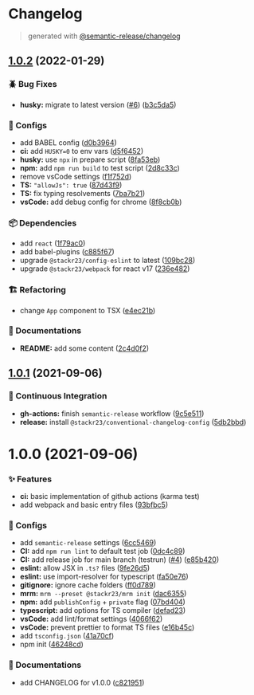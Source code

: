 # Changelog

> generated with [@semantic-release/changelog](https://github.com/semantic-release/changelog)



## [1.0.2](https://github.com/stackr23/react-stack/compare/v1.0.1...v1.0.2) (2022-01-29)


### :beetle: Bug Fixes

* **husky:** migrate to latest version ([#6](https://github.com/stackr23/react-stack/issues/6)) ([b3c5da5](https://github.com/stackr23/react-stack/commit/b3c5da595baed76f60b8f9eeb9b530fed36cc02f))


### :wrench: Configs

* add BABEL config ([d0b3964](https://github.com/stackr23/react-stack/commit/d0b3964eaf1011fc54f278fb8b2f75f306dda766))
* **ci:** add `HUSKY=0` to env vars ([d5f6452](https://github.com/stackr23/react-stack/commit/d5f6452bd5db19ea0f032a5688e0bb1ee2b5eb5f))
* **husky:** use `npx` in prepare script ([8fa53eb](https://github.com/stackr23/react-stack/commit/8fa53eb4cc528d04bcd4380c965392e57d371652))
* **npm:** add `npm run build` to test script ([2d8c33c](https://github.com/stackr23/react-stack/commit/2d8c33ce2f63726a5436c21c29a67546f5d50737))
* remove vsCode settings ([f1f752d](https://github.com/stackr23/react-stack/commit/f1f752d6816dabf7d9f897064803cb735d87b3ef))
* **TS:** `"allowJs": true` ([87d43f9](https://github.com/stackr23/react-stack/commit/87d43f90b3bda75ffff46fd29d33eb4aa315bd63))
* **TS:** fix typing resolvements ([7ba7b21](https://github.com/stackr23/react-stack/commit/7ba7b2115d2b65bfc40bfb6cff4aadb36e891193))
* **vsCode:** add debug config for chrome ([8f8cb0b](https://github.com/stackr23/react-stack/commit/8f8cb0bb4541af327c784e35831eb544662ea026))


### :package: Dependencies

* add `react` ([1f79ac0](https://github.com/stackr23/react-stack/commit/1f79ac0f737c1be13dc48bf39f3928adbf7332ef))
* add babel-plugins ([c885f67](https://github.com/stackr23/react-stack/commit/c885f6738e86ba5143ab479ee6ae0a7fb9678c25))
* upgrade `@stackr23/config-eslint` to latest ([109bc28](https://github.com/stackr23/react-stack/commit/109bc2839972929ff691e7bdc6f081c9abad2a27))
* upgrade `@stackr23/webpack` for react v17 ([236e482](https://github.com/stackr23/react-stack/commit/236e482ea0c9667095f075dfe550d1b7442a739a))


### :building_construction: Refactoring

* change `App` component to TSX ([e4ec21b](https://github.com/stackr23/react-stack/commit/e4ec21bf93002066970a9fd2382c067715452bd1))


### :memo: Documentations

* **README:** add some content ([2c4d0f2](https://github.com/stackr23/react-stack/commit/2c4d0f28e82129b56586f5eec2ae3afe246e05af))

## [1.0.1](https://github.com/stackr23/react-stack/compare/v1.0.0...v1.0.1) (2021-09-06)

### :construction_worker: Continuous Integration

- **gh-actions:** finish `semantic-release` workflow ([9c5e511](https://github.com/stackr23/react-stack/commit/9c5e511df123e5f9ad441c5bda35e2db2ac6f44b))
- **release:** install `@stackr23/conventional-changelog-config` ([5db2bbd](https://github.com/stackr23/react-stack/commit/5db2bbd064ffcc3ee2e60e1f775eacce67f9cd52))

# 1.0.0 (2021-09-06)

### :sparkles: Features

- **ci:** basic implementation of github actions (karma test)
- add webpack and basic entry files ([93bfbc5](https://github.com/stackr23/react-stack/commit/93bfbc556623d2209c5e87da28a1273eeb542833))

### :wrench: Configs

- add `semantic-release` settings ([6cc5469](https://github.com/stackr23/react-stack/commit/6cc5469afd3a9d6fa86c0357cfe35478f3b81f9a))
- **CI:** add `npm run lint` to default test job ([0dc4c89](https://github.com/stackr23/react-stack/commit/0dc4c89dfd032ffd033ef660b0ea4d0667310cf8))
- **CI:** add release job for main branch (testrun) ([#4](https://github.com/stackr23/react-stack/issues/4)) ([e85b420](https://github.com/stackr23/react-stack/commit/e85b4206085a55331978e05eda5c7f21ef2a1f56))
- **eslint:** allow JSX in `.ts?` files ([9fe26d5](https://github.com/stackr23/react-stack/commit/9fe26d5a02e66eaf3d1434fd78e9eccf45c6f6f3))
- **eslint:** use import-resolver for typescript ([fa50e76](https://github.com/stackr23/react-stack/commit/fa50e7682f132a7e3d1f9460ab3fad40c5ea3621))
- **gitignore:** ignore cache folders ([ff0d789](https://github.com/stackr23/react-stack/commit/ff0d789fe97d1cdf7734d83fdd674bb4acf1845e))
- **mrm:** `mrm --preset @stackr23/mrm init` ([dac6355](https://github.com/stackr23/react-stack/commit/dac6355a73f531bdbfeeeab5ed51e7559b770f2c))
- **npm:** add `publishConfig` + `private` flag ([07bd404](https://github.com/stackr23/react-stack/commit/07bd404097f05b6492f8ba4419d80d5044dae89e))
- **typescript:** add options for TS compiler ([defad23](https://github.com/stackr23/react-stack/commit/defad236e1d0546f6a03e5690cc3e4fa2e5dfc98))
- **vsCode:** add lint/format settings ([4066f62](https://github.com/stackr23/react-stack/commit/4066f6283d491c3de497987e38c559bfdc737709))
- **vsCode:** prevent prettier to format TS files ([e16b45c](https://github.com/stackr23/react-stack/commit/e16b45c99df9a285776d6342d39d0db4083131cc))
- add `tsconfig.json` ([41a70cf](https://github.com/stackr23/react-stack/commit/41a70cf8eef483c1eec712cf8166cd0411b5b753))
- npm init ([46248cd](https://github.com/stackr23/react-stack/commit/46248cd43a1d3c7e34875d12f4a761fed191dba3))

### :memo: Documentations

- add CHANGELOG for v1.0.0 ([c821951](https://github.com/stackr23/react-stack/commit/c821951492b45d8215116985dc57d9eef7c9d8f5))
